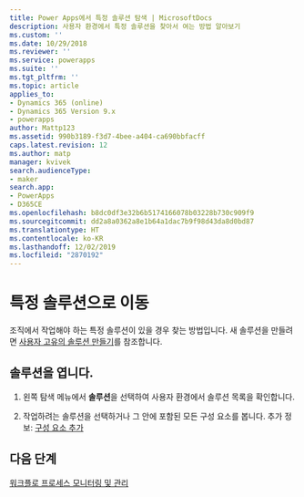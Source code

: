 ```yaml
---
title: Power Apps에서 특정 솔루션 탐색 | MicrosoftDocs
description: 사용자 환경에서 특정 솔루션을 찾아서 여는 방법 알아보기
ms.custom: ''
ms.date: 10/29/2018
ms.reviewer: ''
ms.service: powerapps
ms.suite: ''
ms.tgt_pltfrm: ''
ms.topic: article
applies_to:
- Dynamics 365 (online)
- Dynamics 365 Version 9.x
- powerapps
author: Mattp123
ms.assetid: 990b3189-f3d7-4bee-a404-ca690bbfacff
caps.latest.revision: 12
ms.author: matp
manager: kvivek
search.audienceType:
- maker
search.app:
- PowerApps
- D365CE
ms.openlocfilehash: b8dc0df3e32b6b5174166078b03228b730c909f9
ms.sourcegitcommit: dd2a8a0362a8e1b64a1dac7b9f98d43da8d0bd87
ms.translationtype: HT
ms.contentlocale: ko-KR
ms.lasthandoff: 12/02/2019
ms.locfileid: "2870192"
---
```

# <a name="navigate-to-a-specific-solution"></a>특정 솔루션으로 이동

조직에서 작업해야 하는 특정 솔루션이 있을 경우 찾는 방법입니다. 새 솔루션을 만들려면 [사용자 고유의 솔루션 만들기](create-solution.md)를 참조합니다.  
  
## <a name="open-a-solution"></a>솔루션을 엽니다.  
  
1. 왼쪽 탐색 메뉴에서 **솔루션**을 선택하여 사용자 환경에서 솔루션 목록을 확인합니다.
  
2. 작업하려는 솔루션을 선택하거나 그 안에 포함된 모든 구성 요소를 봅니다. 추가 정보: [구성 요소 추가](solutions-overview.md)  

 ## <a name="next-steps"></a>다음 단계
[워크플로 프로세스 모니터링 및 관리](/flow/monitor-manage-processes)
